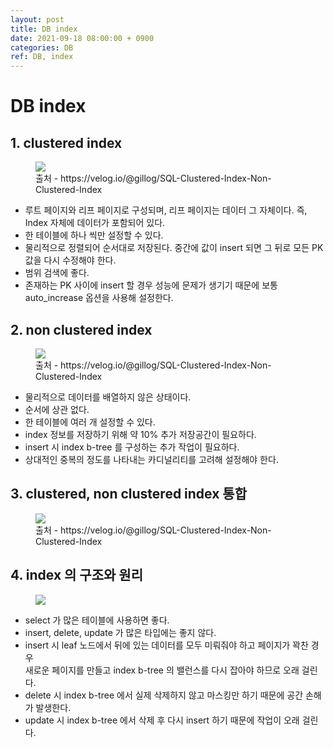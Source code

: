 ```yaml
---
layout: post
title: DB index
date: 2021-09-18 08:00:00 + 0900
categories: DB
ref: DB, index
---
```


# DB index

## 1. clustered index

<figure>
  <img src="https://user-images.githubusercontent.com/13375810/140846015-703db4f6-91ca-4f3b-9266-a2f2d5c324b4.jpg" />
  <figcaption>출처 - https://velog.io/@gillog/SQL-Clustered-Index-Non-Clustered-Index</figcaption>
</figure>

- 루트 페이지와 리프 페이지로 구성되며, 리프 페이지는 데이터 그 자체이다. 즉, Index 자체에 데이터가 포함되어 있다.
- 한 테이블에 하나 씩만 설정할 수 있다.
- 물리적으로 정렬되어 순서대로 저장된다. 중간에 값이 insert 되면 그 뒤로 모든 PK 값을 다시 수정해야 한다.
- 범위 검색에 좋다.
- 존재하는 PK 사이에 insert 할 경우 성능에 문제가 생기기 때문에 보통 auto_increase 옵션을 사용해 설정한다.

## 2. non clustered index 

<figure>
  <img src="https://user-images.githubusercontent.com/13375810/140846335-301d626a-3ac5-4d4b-9336-a8de6e52c2c4.jpg" />
  <figcaption>출처 - https://velog.io/@gillog/SQL-Clustered-Index-Non-Clustered-Index</figcaption>
</figure>

- 물리적으로 데이터를 배열하지 않은 상태이다.
- 순서에 상관 없다.
- 한 테이블에 여러 개 설정할 수 있다.
- index 정보를 저장하기 위해 약 10% 추가 저장공간이 필요하다.
- insert 시 index b-tree 를 구성하는 추가 작업이 필요하다.
- 상대적인 중복의 정도를 나타내는 카디널리티를 고려해 설정해야 한다.

## 3. clustered, non clustered index 통합
<figure>
  <img src="https://user-images.githubusercontent.com/13375810/140846506-b6ed0ea2-562e-40b9-b462-a81ec41fd9af.jpg" />
  <figcaption>출처 - https://velog.io/@gillog/SQL-Clustered-Index-Non-Clustered-Index</figcaption>
</figure>

## 4. index 의 구조와 원리

<figure>
  <img src="https://user-images.githubusercontent.com/13375810/133858610-21c8e965-0026-408e-90eb-cb40820e5811.png" />
  <figcaption></figcaption>
</figure>

- select 가 많은 테이블에 사용하면 좋다.
- insert, delete, update 가 많은 타입에는 좋지 않다.
- insert 시 leaf 노드에서 뒤에 있는 데이터를 모두 미뤄줘야 하고 페이지가 꽉찬 경우   
새로운 페이지를 만들고 index b-tree 의 밸런스를 다시 잡아야 하므로 오래 걸린다.
- delete 시 index b-tree 에서 실제 삭제하지 않고 마스킹만 하기 때문에 공간 손해가 발생한다.
- update 시 index b-tree 에서 삭제 후 다시 insert 하기 때문에 작업이 오래 걸린다.
